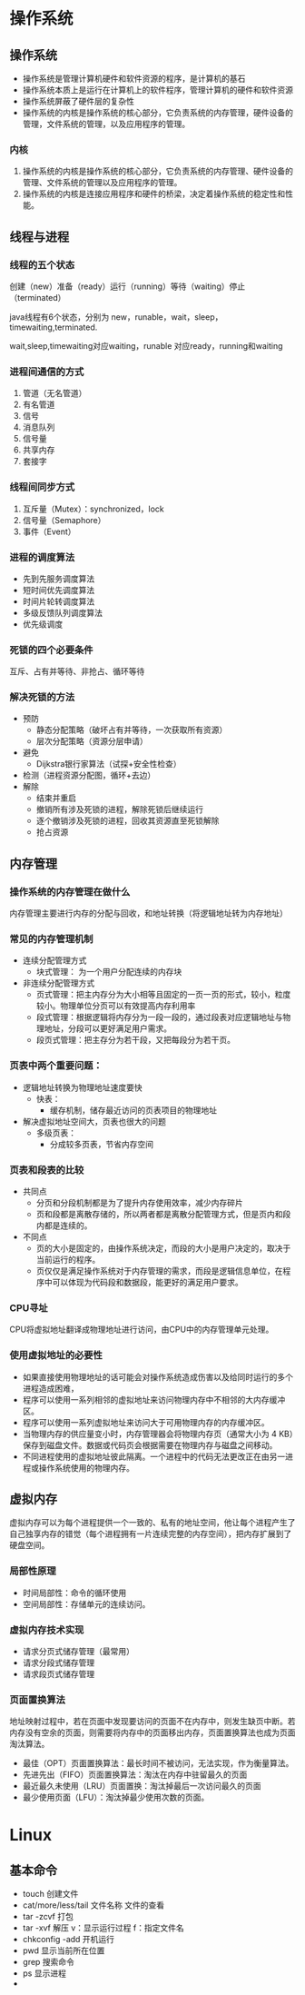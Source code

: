 # 操作系统
## 操作系统
* 操作系统是管理计算机硬件和软件资源的程序，是计算机的基石
* 操作系统本质上是运行在计算机上的软件程序，管理计算机的硬件和软件资源
* 操作系统屏蔽了硬件层的复杂性
* 操作系统的内核是操作系统的核心部分，它负责系统的内存管理，硬件设备的管理，文件系统的管理，以及应用程序的管理。
### 内核
1. 操作系统的内核是操作系统的核心部分，它负责系统的内存管理、硬件设备的管理、文件系统的管理以及应用程序的管理。
2. 操作系统的内核是连接应用程序和硬件的桥梁，决定着操作系统的稳定性和性能。
## 线程与进程
### 线程的五个状态
创建（new）准备（ready）运行（running）等待（waiting）停止（terminated）

java线程有6个状态，分别为 new，runable，wait，sleep，timewaiting,terminated.

wait,sleep,timewaiting对应waiting，runable 对应ready，running和waiting
### 进程间通信的方式
1. 管道（无名管道）
2. 有名管道
3. 信号
4. 消息队列
5. 信号量
6. 共享内存
7. 套接字
### 线程间同步方式
1. 互斥量（Mutex）：synchronized，lock
2. 信号量（Semaphore）
3. 事件（Event）
### 进程的调度算法
* 先到先服务调度算法
* 短时间优先调度算法
* 时间片轮转调度算法
* 多级反馈队列调度算法
* 优先级调度
### 死锁的四个必要条件
互斥、占有并等待、非抢占、循环等待
### 解决死锁的方法
* 预防
  * 静态分配策略（破坏占有并等待，一次获取所有资源）
  * 层次分配策略（资源分层申请）
* 避免
  * Dijkstra银行家算法（试探+安全性检查）
* 检测（进程资源分配图，循环+去边）
* 解除
  * 结束并重启
  * 撤销所有涉及死锁的进程，解除死锁后继续运行
  * 逐个撤销涉及死锁的进程，回收其资源直至死锁解除
  * 抢占资源
## 内存管理
### 操作系统的内存管理在做什么
内存管理主要进行内存的分配与回收，和地址转换（将逻辑地址转为内存地址）
### 常见的内存管理机制
* 连续分配管理方式
  * 块式管理：
  为一个用户分配连续的内存块
* 非连续分配管理方式
  * 页式管理：把主内存分为大小相等且固定的一页一页的形式，较小，粒度较小。物理单位分页可以有效提高内存利用率
  * 段式管理：根据逻辑将内存分为一段一段的，通过段表对应逻辑地址与物理地址，分段可以更好满足用户需求。
  * 段页式管理：把主存分为若干段，又把每段分为若干页。
### 页表中两个重要问题：
* 逻辑地址转换为物理地址速度要快
  * 快表：
    * 缓存机制，储存最近访问的页表项目的物理地址
* 解决虚拟地址空间大，页表也很大的问题
  * 多级页表：
    * 分成较多页表，节省内存空间
### 页表和段表的比较
* 共同点
  * 分页和分段机制都是为了提升内存使用效率，减少内存碎片
  * 页和段都是离散存储的，所以两者都是离散分配管理方式，但是页内和段内都是连续的。
* 不同点
  * 页的大小是固定的，由操作系统决定，而段的大小是用户决定的，取决于当前运行的程序。
  * 页仅仅是满足操作系统对于内存管理的需求，而段是逻辑信息单位，在程序中可以体现为代码段和数据段，能更好的满足用户要求。
### CPU寻址
CPU将虚拟地址翻译成物理地址进行访问，由CPU中的内存管理单元处理。
### 使用虚拟地址的必要性
* 如果直接使用物理地址的话可能会对操作系统造成伤害以及给同时运行的多个进程造成困难，
* 程序可以使用一系列相邻的虚拟地址来访问物理内存中不相邻的大内存缓冲区。
* 程序可以使用一系列虚拟地址来访问大于可用物理内存的内存缓冲区。
* 当物理内存的供应量变小时，内存管理器会将物理内存页（通常大小为 4 KB）保存到磁盘文件。数据或代码页会根据需要在物理内存与磁盘之间移动。
* 不同进程使用的虚拟地址彼此隔离。一个进程中的代码无法更改正在由另一进程或操作系统使用的物理内存。
## 虚拟内存
虚拟内存可以为每个进程提供一个一致的、私有的地址空间，他让每个进程产生了自己独享内存的错觉（每个进程拥有一片连续完整的内存空间），把内存扩展到了硬盘空间。
### 局部性原理
* 时间局部性：命令的循环使用
* 空间局部性：存储单元的连续访问。
### 虚拟内存技术实现
* 请求分页式储存管理（最常用）
* 请求分段式储存管理
* 请求段页式储存管理
### 页面置换算法
地址映射过程中，若在页面中发现要访问的页面不在内存中，则发生缺页中断。若内存没有空余的页面，则需要将内存中的页面移出内存，页面置换算法也成为页面淘汰算法。
* 最佳（OPT）页面置换算法：最长时间不被访问，无法实现，作为衡量算法。
* 先进先出（FIFO）页面置换算法：淘汰在内存中驻留最久的页面
* 最近最久未使用（LRU）页面置换：淘汰掉最后一次访问最久的页面
* 最少使用页面（LFU）：淘汰掉最少使用次数的页面。

# Linux
## 基本命令
* touch 创建文件
* cat/more/less/tail 文件名称 文件的查看
* tar -zcvf 打包
* tar -xvf 解压 v：显示运行过程 f：指定文件名
* chkconfig -add 开机运行
* pwd 显示当前所在位置
* grep 搜索命令
* ps 显示进程
* 